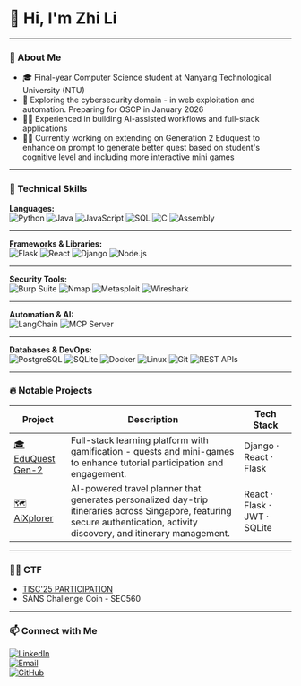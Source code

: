 # 👋 Hi, I'm Zhi Li
---

### 🧭 About Me
- 🎓 Final-year Computer Science student at Nanyang Technological University (NTU)
- 🧠 Exploring the cybersecurity domain - in web exploitation and automation. Preparing for OSCP in January 2026
- 🧑‍💻 Experienced in building AI-assisted workflows and full-stack applications
- 🧑‍💻 Currently working on extending on Generation 2 Eduquest to enhance on prompt to generate better quest based on student's cognitive level and including more interactive mini games

---
### 🧩 Technical Skills

**Languages:**  
![Python](https://img.shields.io/badge/Python-3776AB?style=for-the-badge&logo=python&logoColor=white)
![Java](https://img.shields.io/badge/Java-007396?style=for-the-badge&logo=openjdk&logoColor=white)
![JavaScript](https://img.shields.io/badge/JavaScript-F7DF1E?style=for-the-badge&logo=javascript&logoColor=black)
![SQL](https://img.shields.io/badge/SQL-003B57?style=for-the-badge&logo=postgresql&logoColor=white)
![C](https://img.shields.io/badge/C-00599C?style=for-the-badge&logo=c&logoColor=white)
![Assembly](https://img.shields.io/badge/Assembly-525252?style=for-the-badge&logoColor=white)

---

**Frameworks & Libraries:**  
![Flask](https://img.shields.io/badge/Flask-000000?style=for-the-badge&logo=flask&logoColor=white)
![React](https://img.shields.io/badge/React-20232A?style=for-the-badge&logo=react&logoColor=61DAFB)
![Django](https://img.shields.io/badge/Django-092E20?style=for-the-badge&logo=django&logoColor=white)
![Node.js](https://img.shields.io/badge/Node.js-339933?style=for-the-badge&logo=nodedotjs&logoColor=white)

---

**Security Tools:**  
![Burp Suite](https://img.shields.io/badge/Burp%20Suite-FF6633?style=for-the-badge&logo=burpsuite&logoColor=white)
![Nmap](https://img.shields.io/badge/Nmap-4682B4?style=for-the-badge&logo=nmap&logoColor=white)
![Metasploit](https://img.shields.io/badge/Metasploit-003366?style=for-the-badge&logo=metasploit&logoColor=white)
![Wireshark](https://img.shields.io/badge/Wireshark-1679A7?style=for-the-badge&logo=wireshark&logoColor=white)

---

**Automation & AI:**  
![LangChain](https://img.shields.io/badge/LangChain-121212?style=for-the-badge&logo=chainlink&logoColor=white)
![MCP Server](https://img.shields.io/badge/Model%20Context%20Protocol-0078D4?style=for-the-badge&logo=azuredevops&logoColor=white)

---

**Databases & DevOps:**  
![PostgreSQL](https://img.shields.io/badge/PostgreSQL-336791?style=for-the-badge&logo=postgresql&logoColor=white)
![SQLite](https://img.shields.io/badge/SQLite-003B57?style=for-the-badge&logo=sqlite&logoColor=white)
![Docker](https://img.shields.io/badge/Docker-2496ED?style=for-the-badge&logo=docker&logoColor=white)
![Linux](https://img.shields.io/badge/Linux-FCC624?style=for-the-badge&logo=linux&logoColor=black)
![Git](https://img.shields.io/badge/Git-F05032?style=for-the-badge&logo=git&logoColor=white)
![REST APIs](https://img.shields.io/badge/REST%20API-02569B?style=for-the-badge&logo=fastapi&logoColor=white)

---

### 🔥 Notable Projects
| Project | Description | Tech Stack |
|----------|--------------|------------|
| [🎓 EduQuest Gen-2](https://github.com/ZCHUA040/EduQuest-Frontend-ReactJS) | Full-stack learning platform with gamification - quests and mini-games to enhance tutorial participation and engagement. | Django · React · Flask |
| [🗺️ AiXplorer](https://github.com/ZCHUA040/AI-Explorer) | AI-powered travel planner that generates personalized day-trip itineraries across Singapore, featuring secure authentication, activity discovery, and itinerary management. | React · Flask · JWT · SQLite |

---
### 🧠🏁 CTF
- [TISC'25 PARTICIPATION](https://credsverse.com/credentials/f5bdf1e2-3b16-4d59-913b-4cb2dbee45d4)  
- SANS Challenge Coin - SEC560

---

### 📫 Connect with Me
[![LinkedIn](https://img.shields.io/badge/LinkedIn-Zhi%20Li%20Chua-blue?style=flat-square&logo=linkedin)](https://www.linkedin.com/in/zhi-li-chua/)  
[![Email](https://img.shields.io/badge/Email-zchua040@e.ntu.edu.sg-red?style=flat-square&logo=gmail)](mailto:zchua040@e.ntu.edu.sg)  
[![GitHub](https://img.shields.io/badge/GitHub-zchua040-black?style=flat-square&logo=github)](https://github.com/zchua040)
